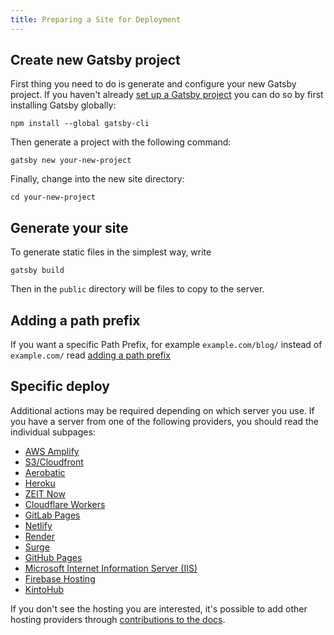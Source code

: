 ```yaml
---
title: Preparing a Site for Deployment
---
```


## Create new Gatsby project

First thing you need to do is generate and configure your new Gatsby project. If you haven't already [set up a Gatsby project](/docs/quick-start) you can do so by first installing Gatsby globally:

```shell
npm install --global gatsby-cli
```

Then generate a project with the following command:

```shell
gatsby new your-new-project
```

Finally, change into the new site directory:

```shell
cd your-new-project
```

## Generate your site

To generate static files in the simplest way, write

```shell
gatsby build
```

Then in the `public` directory will be files to copy to the server.

## Adding a path prefix

If you want a specific Path Prefix, for example `example.com/blog/` instead of `example.com/` read [adding a path prefix](/docs/path-prefix)

## Specific deploy

Additional actions may be required depending on which server you use. If you have a server from one of the following providers, you should read the individual subpages:

- [AWS Amplify](/docs/deploying-to-aws-amplify)
- [S3/Cloudfront](/docs/deploying-to-s3-cloudfront)
- [Aerobatic](/docs/deploying-to-aerobatic)
- [Heroku](/docs/deploying-to-heroku)
- [ZEIT Now](/docs/deploying-to-zeit-now)
- [Cloudflare Workers](/docs/deploying-to-cloudflare-workers)
- [GitLab Pages](/docs/deploying-to-gitlab-pages)
- [Netlify](/docs/deploying-to-netlify)
- [Render](/docs/deploying-to-render)
- [Surge](/docs/deploying-to-surge)
- [GitHub Pages](/docs/how-gatsby-works-with-github-pages)
- [Microsoft Internet Information Server (IIS)](/docs/deploying-to-iis)
- [Firebase Hosting](/docs/deploying-to-firebase)
- [KintoHub](/docs/deploying-to-kintohub)

If you don't see the hosting you are interested, it's possible to add other hosting providers through [contributions to the docs](/contributing/docs-contributions).
